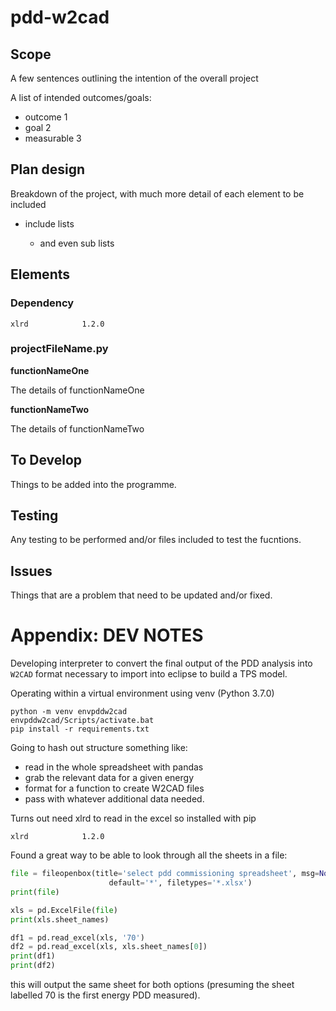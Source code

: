 # pdd-w2cad

## Scope

A few sentences outlining the intention of the overall project

A list of intended outcomes/goals:

- outcome 1
- goal 2
- measurable 3

## Plan design

Breakdown of the project, with much more detail of each element to be included

- include lists

  - and even sub lists

## Elements

### Dependency

```console
xlrd            1.2.0
```

### projectFileName.py

**functionNameOne**

The details of functionNameOne

**functionNameTwo**

The details of functionNameTwo

## To Develop

Things to be added into the programme.

## Testing

Any testing to be performed and/or files included to test the fucntions.

## Issues

Things that are a problem that need to be updated and/or fixed.

# Appendix: DEV NOTES

Developing interpreter to convert the final output of the PDD analysis into `W2CAD` format necessary to import into eclipse to build a TPS model.

Operating within a virtual environment using venv (Python 3.7.0)

```console
python -m venv envpddw2cad
envpddw2cad/Scripts/activate.bat
pip install -r requirements.txt
```

Going to hash out structure something like:

- read in the whole spreadsheet with pandas
- grab the relevant data for a given energy
- format for a function to create W2CAD files
- pass with whatever additional data needed.

Turns out need xlrd to read in the excel so installed with pip

```console
xlrd            1.2.0
```

Found a great way to be able to look through all the sheets in a file:

```python
file = fileopenbox(title='select pdd commissioning spreadsheet', msg=None,
                      default='*', filetypes='*.xlsx')
print(file)

xls = pd.ExcelFile(file)
print(xls.sheet_names)

df1 = pd.read_excel(xls, '70')
df2 = pd.read_excel(xls, xls.sheet_names[0])
print(df1)
print(df2)
```

this will output the same sheet for both options (presuming the sheet labelled 70 is the first energy PDD measured).
